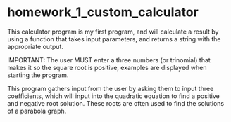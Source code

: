 # homework_1_custom_calculator
This calculator program is my first program, and will calculate a result by using a function that takes input parameters, and returns a string with the appropriate output.

IMPORTANT: The user MUST enter a three numbers (or trinomial) that makes it so the square root is positive, examples are displayed when starting the program.

This program gathers input from the user by asking them to input three coefficients, which
will input into the quadratic equation to find a positive and negative root solution. These roots are often used to find the solutions of a parabola graph.
